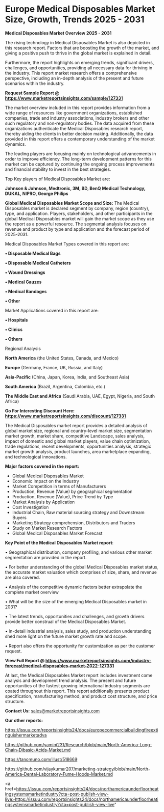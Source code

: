 # Europe Medical Disposables Market Size, Growth, Trends 2025 - 2031

<Strong> Medical Disposables Market Overview 2025 - 2031</strong>

The rising technology in Medical Disposables Market is also depicted in this research report. Factors that are boosting the growth of the market, and giving a positive push to thrive in the global market is explained in detail.

Furthermore, the report highlights on emerging trends, significant drivers, challenges, and opportunities, providing all necessary data for thriving in the industry. This report market research offers a comprehensive perspective, including an in-depth analysis of the present and future scenarios within the industry.

<strong>Request Sample Report @ <a href=https://www.marketreportsinsights.com/sample/127331>https://www.marketreportsinsights.com/sample/127331</a></strong>

The market overview included in this report provides information from a wide range of resources like government organizations, established companies, trade and industry associations, industry brokers and other such regulatory and non-regulatory bodies. The data acquired from these organizations authenticate the Medical Disposables research report, thereby aiding the clients in better decision making. Additionally, the data provided in this report offers a contemporary understanding of the market dynamics.

The leading players are focusing mainly on technological advancements in order to improve efficiency. The long-term development patterns for this market can be captured by continuing the ongoing process improvements and financial stability to invest in the best strategies.

Top Key players of Medical Disposables Market are:

<strong>Johnson & Johnson, Medtronic, 3M, BD, BenQ Medical Technology, DUKAL, NIPRO, George Philips</strong>

<strong><b>Global Medical Disposables Market Scope and Size:</b></strong>
The Medical Disposables market is declared segment by company, region (country), type, and application. Players, stakeholders, and other participants in the global Medical Disposables market will gain the market scope as they use the report as a powerful resource. The segmental analysis focuses on revenue and product by type and application and the forecast period of 2025-2031.

Medical Disposables Market Types covered in this report are:

<strong>• Disposable Medical Bags

• Disposable Medical Catheters

• Wound Dressings

• Medical Gauzes

• Medical Bandages

• Other</strong>

Market Applications covered in this report are:

<strong>• Hospitals

• Clinics

• Others</strong> 

Regional Analysis

<strong>North America</strong> (the United States, Canada, and Mexico)

<strong>Europe</strong> (Germany, France, UK, Russia, and Italy)

<strong>Asia-Pacific</strong> (China, Japan, Korea, India, and Southeast Asia)

<strong>South America</strong> (Brazil, Argentina, Colombia, etc.)

<strong>The Middle East and Africa</strong> (Saudi Arabia, UAE, Egypt, Nigeria, and South Africa)

<strong>Go For Interesting Discount Here: <a href=https://www.marketreportsinsights.com/discount/127331>https://www.marketreportsinsights.com/discount/127331</a></strong>

The Medical Disposables market report provides a detailed analysis of global market size, regional and country-level market size, segmentation market growth, market share, competitive Landscape, sales analysis, impact of domestic and global market players, value chain optimization, trade regulations, recent developments, opportunities analysis, strategic market growth analysis, product launches, area marketplace expanding, and technological innovations.

<strong><b>Major factors covered in the report:</b></strong>
<ul>
  <li>Global Medical Disposables Market </li>
  <li>Economic Impact on the Industry</li>
  <li>Market Competition in terms of Manufacturers</li>
  <li>Production, Revenue (Value) by geographical segmentation</li>
  <li>Production, Revenue (Value), Price Trend by Type</li>
  <li>Market Analysis by Application</li>
  <li>Cost Investigation</li>
  <li>Industrial Chain, Raw material sourcing strategy and Downstream Buyers</li>
  <li>Marketing Strategy comprehension, Distributors and Traders</li>
  <li>Study on Market Research Factors</li>
  <li>Global Medical Disposables Market Forecast</li>
</ul>

<strong><b>Key Point of the Medical Disposables Market report:</b></strong>

• Geographical distribution, company profiling, and various other market segmentation are provided in the report.

• For better understanding of the global Medical Disposables market status, the accurate market valuation which comprises of size, share, and revenue are also covered.

• Analysis of the competitive dynamic factors better extrapolate the complete market overview

• What will be the size of the emerging Medical Disposables market in 2031?

• The latest trends, opportunities and challenges, and growth drivers provide better construal of the Medical Disposables Market.

• In-detail industrial analysis, sales study, and production understanding shed more light on the future market growth rate and scope.

• Report also offers the opportunity for customization as per the customer request.

<strong><b>View Full Report @ <a href=https://www.marketreportsinsights.com/industry-forecast/medical-disposables-market-2022-127331>https://www.marketreportsinsights.com/industry-forecast/medical-disposables-market-2022-127331</a></b></strong>


At last, the Medical Disposables Market report includes investment come analysis and development trend analysis. The present and future opportunities of the fastest growing international industry segments are coated throughout this report. This report additionally presents product specification, manufacturing method, and product cost structure, and price structure.

<strong>Contact Us:</strong>
sales@marketreportsinsights.com

<strong>Our other reports:</strong>

<a href=https://issuu.com/reportsinsights24/docs/europecommercialbuildingfireextinguishermarketadva>https://issuu.com/reportsinsights24/docs/europecommercialbuildingfireextinguishermarketadva</a>

<a href=https://github.com/yamini231/Research/blob/main/North-America-Long-Chain-Dibasic-Acids-Market.md>https://github.com/yamini231/Research/blob/main/North-America-Long-Chain-Dibasic-Acids-Market.md</a>

<a href=https://tanomuno.com/illust/518669>https://tanomuno.com/illust/518669</a>

<a href=https://github.com/vijaykumar207/marketing-strategy/blob/main/North-America-Dental-Laboratory-Fume-Hoods-Market.md>https://github.com/vijaykumar207/marketing-strategy/blob/main/North-America-Dental-Laboratory-Fume-Hoods-Market.md</a>

<a href=https://issuu.com/reportsinsights24/docs/northamericaunderfloorheatingsystemsmarketindustry?cta=post-publish-view-live>https://issuu.com/reportsinsights24/docs/northamericaunderfloorheatingsystemsmarketindustry?cta=post-publish-view-live</a>"
